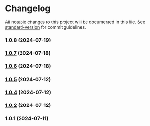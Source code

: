 # Changelog

All notable changes to this project will be documented in this file. See [standard-version](https://github.com/conventional-changelog/standard-version) for commit guidelines.

### [1.0.8](https://github.com/JakeMcGuire55/TripleJ-GS-Database/compare/v1.0.7...v1.0.8) (2024-07-19)

### [1.0.7](https://github.com/JakeMcGuire55/TripleJ-GS-Database/compare/v1.0.6...v1.0.7) (2024-07-18)

### [1.0.6](https://github.com/JakeMcGuire55/TripleJ-GS-Database/compare/v1.0.5...v1.0.6) (2024-07-18)

### [1.0.5](https://github.com/JakeMcGuire55/TripleJ-GS-Database/compare/v1.0.4...v1.0.5) (2024-07-12)

### [1.0.4](https://github.com/JakeMcGuire55/TripleJ-GS-Database/compare/v1.0.1...v1.0.4) (2024-07-12)

### [1.0.2](https://github.com/JakeMcGuire55/TripleJ-GS-Database/compare/v1.0.1...v1.0.2) (2024-07-12)

### 1.0.1 (2024-07-11)
